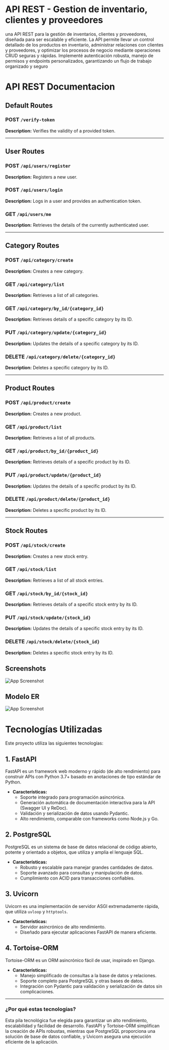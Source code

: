 
# API REST - Gestion de inventario, clientes y proveedores

una API REST para la gestión de inventarios, clientes y proveedores, diseñada para ser escalable y eficiente. La API permite llevar un control detallado de los productos en inventario, administrar relaciones con clientes y proveedores, y optimizar los procesos de negocio mediante operaciones CRUD seguras y rápidas. Implementé autenticación robusta, manejo de permisos y endpoints personalizados, garantizando un flujo de trabajo organizado y seguro




# API REST Documentacion

## Default Routes

### POST `/verify-token`
**Description:** Verifies the validity of a provided token.

---

## User Routes

### POST `/api/users/register`
**Description:** Registers a new user.

### POST `/api/users/login`
**Description:** Logs in a user and provides an authentication token.

### GET `/api/users/me`
**Description:** Retrieves the details of the currently authenticated user.

---

## Category Routes

### POST `/api/category/create`
**Description:** Creates a new category.

### GET `/api/category/list`
**Description:** Retrieves a list of all categories.

### GET `/api/category/by_id/{category_id}`
**Description:** Retrieves details of a specific category by its ID.

### PUT `/api/category/update/{category_id}`
**Description:** Updates the details of a specific category by its ID.

### DELETE `/api/category/delete/{category_id}`
**Description:** Deletes a specific category by its ID.

---

## Product Routes

### POST `/api/product/create`
**Description:** Creates a new product.

### GET `/api/product/list`
**Description:** Retrieves a list of all products.

### GET `/api/product/by_id/{product_id}`
**Description:** Retrieves details of a specific product by its ID.

### PUT `/api/product/update/{product_id}`
**Description:** Updates the details of a specific product by its ID.

### DELETE `/api/product/delete/{product_id}`
**Description:** Deletes a specific product by its ID.

---

## Stock Routes

### POST `/api/stock/create`
**Description:** Creates a new stock entry.

### GET `/api/stock/list`
**Description:** Retrieves a list of all stock entries.

### GET `/api/stock/by_id/{stock_id}`
**Description:** Retrieves details of a specific stock entry by its ID.

### PUT `/api/stock/update/{stock_id}`
**Description:** Updates the details of a specific stock entry by its ID.

### DELETE `/api/stock/delete/{stock_id}`
**Description:** Deletes a specific stock entry by its ID.



## Screenshots

![App Screenshot](https://zt7prs54ew.ufs.sh/f/MWxHR0BmEvpLrzEFCrIGKCcBtvDoeh6wnPJpVAX2Ub1qHg5m)


## Modelo ER

![App Screenshot](https://zt7prs54ew.ufs.sh/f/MWxHR0BmEvpLzUzD1XTY6Pc7isqFomhgClU9Z1AESy3THvJx)
# Tecnologías Utilizadas

Este proyecto utiliza las siguientes tecnologías:

## 1. **FastAPI**
FastAPI es un framework web moderno y rápido (de alto rendimiento) para construir APIs con Python 3.7+ basado en anotaciones de tipo estándar de Python.
- **Características:**
  - Soporte integrado para programación asincrónica.
  - Generación automática de documentación interactiva para la API (Swagger UI y ReDoc).
  - Validación y serialización de datos usando Pydantic.
  - Alto rendimiento, comparable con frameworks como Node.js y Go.

## 2. **PostgreSQL**
PostgreSQL es un sistema de base de datos relacional de código abierto, potente y orientado a objetos, que utiliza y amplía el lenguaje SQL.
- **Características:**
  - Robusto y escalable para manejar grandes cantidades de datos.
  - Soporte avanzado para consultas y manipulación de datos.
  - Cumplimiento con ACID para transacciones confiables.

## 3. **Uvicorn**
Uvicorn es una implementación de servidor ASGI extremadamente rápida, que utiliza `uvloop` y `httptools`.
- **Características:**
  - Servidor asincrónico de alto rendimiento.
  - Diseñado para ejecutar aplicaciones FastAPI de manera eficiente.

## 4. **Tortoise-ORM**
Tortoise-ORM es un ORM asincrónico fácil de usar, inspirado en Django.
- **Características:**
  - Manejo simplificado de consultas a la base de datos y relaciones.
  - Soporte completo para PostgreSQL y otras bases de datos.
  - Integración con Pydantic para validación y serialización de datos sin complicaciones.

---

### ¿Por qué estas tecnologías?
Esta pila tecnológica fue elegida para garantizar un alto rendimiento, escalabilidad y facilidad de desarrollo. FastAPI y Tortoise-ORM simplifican la creación de APIs robustas, mientras que PostgreSQL proporciona una solución de base de datos confiable, y Uvicorn asegura una ejecución eficiente de la aplicación.
